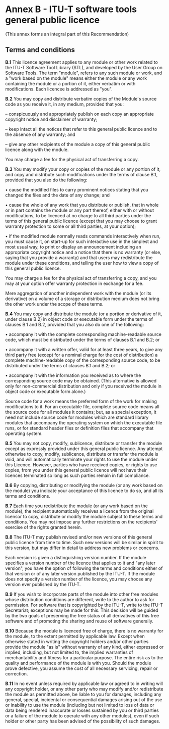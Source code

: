 # Annex B - ITU-T software tools general public licence

(This annex forms an integral part of this Recommendation)

## Terms and conditions

**B.1**  This licence agreement applies to any module or other work related to the ITU-T Software Tool Library (STL), and developed by the User Group on Software Tools. The term "module", refers to any such module or work, and a "work based on the module" means either the module or any work containing the module or a portion of it, either verbatim or with modifications. Each licencee is addressed as "you".

**B.2**  You may copy and distribute verbatim copies of the Module's source code as you receive it, in any medium, provided that you:

– conspicuously and appropriately publish on each copy an appropriate copyright notice and disclaimer of warranty;

– keep intact all the notices that refer to this general public licence and to the absence of any warranty; and

– give any other recipients of the module a copy of this general public licence along with the module.

You may charge a fee for the physical act of transferring a copy.

**B.3**  You may modify your copy or copies of the module or any portion of it, and copy and distribute such modifications under the terms of clause B.1, provided that you also do the following:

• cause the modified files to carry prominent notices stating that you changed the files and the date of any change; and

• cause the whole of any work that you distribute or publish, that in whole or in part contains the module or any part thereof, either with or without modifications, to be licenced at no charge to all third parties under the terms of this general public licence (except that you may choose to grant warranty protection to some or all third parties, at your option);

• if the modified module normally reads commands interactively when run, you must cause it, on start-up for such interactive use in the simplest and most usual way, to print or display an announcement including an appropriate copyright notice and a notice that there is no warranty (or else, saying that you provide a warranty) and that users may redistribute the module under these conditions, and telling the user how to view a copy of this general public licence.

You may charge a fee for the physical act of transferring a copy, and you may at your option offer warranty protection in exchange for a fee.

Mere aggregation of another independent work with the module (or its derivative) on a volume of a storage or distribution medium does not bring the other work under the scope of these terms.

**B.4**  You may copy and distribute the module (or a portion or derivative of it, under clause B.2) in object code or executable form under the terms of clauses B.1 and B.2, provided that you also do one of the following:

• accompany it with the complete corresponding machine-readable source code, which must be distributed under the terms of clauses B.1 and B.2; or

• accompany it with a written offer, valid for at least three years, to give any third party free (except for a nominal charge for the cost of distribution) a complete machine-readable copy of the corresponding source code, to be distributed under the terms of clauses B.1 and B.2; or

• accompany it with the information you received as to where the corresponding source code may be obtained. (This alternative is allowed only for non-commercial distribution and only if you received the module in object code or executable form alone.)

Source code for a work means the preferred form of the work for making modifications to it. For an executable file, complete source code means all the source code for all modules it contains; but, as a special exception, it need not include source code for modules which are standard library modules that accompany the operating system on which the executable file runs, or for standard header files or definition files that accompany that operating system.

**B.5**  You may not copy, modify, sublicence, distribute or transfer the module except as expressly provided under this general public licence. Any attempt otherwise to copy, modify, sublicence, distribute or transfer the module is void, and will automatically terminate your rights to use the module under this Licence. However, parties who have received copies, or rights to use copies, from you under this general public licence will not have their licences terminated so long as such parties remain in full compliance.

**B.6**  By copying, distributing or modifying the module (or any work based on the module) you indicate your acceptance of this licence to do so, and all its terms and conditions.

**B.7**  Each time you redistribute the module (or any work based on the module), the recipient automatically receives a licence from the original licensor to copy, distribute or modify the module subject to these terms and conditions. You may not impose any further restrictions on the recipients&#39; exercise of the rights granted herein.

**B.8**  The ITU-T may publish revised and/or new versions of this general public licence from time to time. Such new versions will be similar in spirit to this version, but may differ in detail to address new problems or concerns.

Each version is given a distinguishing version number. If the module specifies a version number of the licence that applies to it and "any later version", you have the option of following the terms and conditions either of that version or of any later version published by the ITU-T. If the module does not specify a version number of the licence, you may choose any version ever published by the ITU‑T.

**B.9**  If you wish to incorporate parts of the module into other free modules whose distribution conditions are different, write to the author to ask for permission. For software that is copyrighted by the ITU-T, write to the ITU-T Secretariat; exceptions may be made for this. This decision will be guided by the two goals of preserving the free status of all derivatives of this free software and of promoting the sharing and reuse of software generally.

**B.10**  Because the module is licenced free of charge, there is no warranty for the module, to the extent permitted by applicable law. Except when otherwise stated in writing the copyright holders and/or other parties provide the module "as is" without warranty of any kind, either expressed or implied, including, but not limited to, the implied warranties of merchantability and fitness for a particular purpose. The entire risk as to the quality and performance of the module is with you. Should the module prove defective, you assume the cost of all necessary servicing, repair or correction.

**B.11**  In no event unless required by applicable law or agreed to in writing will any copyright holder, or any other party who may modify and/or redistribute the module as permitted above, be liable to you for damages, including any general, special, incidental or consequential damages arising out of the use or inability to use the module (including but not limited to loss of data or data being rendered inaccurate or losses sustained by you or third parties or a failure of the module to operate with any other modules), even if such holder or other party has been advised of the possibility of such damages.
